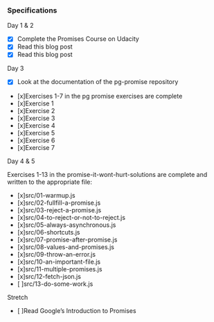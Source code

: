 ### Specifications

Day 1 & 2

- [x] Complete the Promises Course on Udacity
- [x] Read this blog post
- [x] Read this blog post

Day 3

- [x] Look at the documentation of the pg-promise repository
- [x]Exercises 1-7 in the pg promise exercises are complete
- [x]Exercise 1
- [x]Exercise 2
- [x]Exercise 3
- [x]Exercise 4
- [x]Exercise 5
- [x]Exercise 6
- [x]Exercise 7

Day 4 & 5

 Exercises 1-13 in the promise-it-wont-hurt-solutions are complete and written to the appropriate file:
- [x]src/01-warmup.js
- [x]src/02-fullfill-a-promise.js
- [x]src/03-reject-a-promise.js
- [x]src/04-to-reject-or-not-to-reject.js
- [x]src/05-always-asynchronous.js
- [x]src/06-shortcuts.js
- [x]src/07-promise-after-promise.js
- [x]src/08-values-and-promises.js
- [x]src/09-throw-an-error.js
- [x]src/10-an-important-file.js
- [x]src/11-multiple-promises.js
- [x]src/12-fetch-json.js
- [ ]src/13-do-some-work.js


Stretch

- [ ]Read Google’s Introduction to Promises
